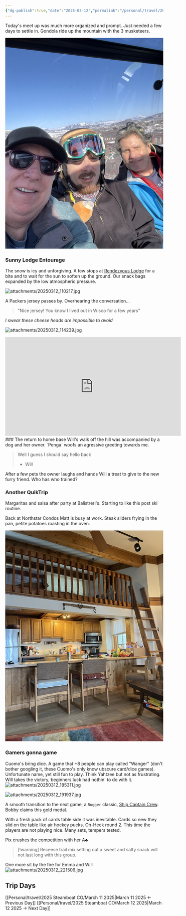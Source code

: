 ```yaml
---
{"dg-publish":true,"date":"2025-03-12","permalink":"/personal/travel/2025-steamboat-co/march-12-2025/","dgPassFrontmatter":true}
---
```


Today's meet up was much more organized and prompt. Just needed a few days to settle in. Gondola ride up the mountain with the 3 musketeers.

![attachments/IMG_6368.jpg](/img/user/attachments/IMG_6368.jpg)
### Sunny Lodge Entourage
The snow is icy and unforgiving. A few stops at [Rendezvous Lodge](https://www.steamboat.com/things-to-do/dining/rendezvous-food-court) for a bite and to wait for the sun to soften up the ground. Our snack bags expanded by the low atmospheric pressure.

![attachments/20250312_110217.jpg](/img/user/attachments/20250312_110217.jpg)

A Packers jersey passes by. Overhearing the conversation...

> "Nice jersey! You know I lived out in Wisco for a few years"

*I swear these cheese heads are impossible to avoid*

![attachments/20250312_114239.jpg](/img/user/attachments/20250312_114239.jpg)

<iframe width="560" height="315" src="https://www.youtube.com/embed/OhSLpSh2sNg?si=zv6ZBnT_rx6mVvYD" title="YouTube video player" frameborder="0" allow="accelerometer; autoplay; clipboard-write; encrypted-media; gyroscope; picture-in-picture; web-share" referrerpolicy="strict-origin-when-cross-origin" allowfullscreen></iframe>
### The return to home base
Will's walk off the hill was accompanied by a dog and her owner. `Penga` woofs an agressive greeting towards me. 

> Well I guess I should say hello back
> - Will

After a few pets the owner laughs and hands Will a treat to give to the new furry friend. Who has who trained? 

### Another QuikTrip
Margaritas and salsa after party at Balistreri's. Starting to like this post ski routine. 

Back at Northstar Condos Matt is busy at work. Steak sliders frying in the pan, petite potatoes roasting in the oven.

![attachments/IMG_6365.jpg](/img/user/attachments/IMG_6365.jpg)
### Gamers gonna game
Cuomo's bring dice. A game that +8 people can play called "Wanger" (don't bother googling it, these Cuomo's only know ubscure card/dice games). Unfortunate name, yet still fun to play. Think Yahtzee but not as frustrating. Will takes the victory, beginners luck had nothin' to do with it. 
![attachments/20250312_185311.jpg](/img/user/attachments/20250312_185311.jpg)

![attachments/20250312_191937.jpg](/img/user/attachments/20250312_191937.jpg)

A smooth transition to the next game, a `Bugger` classic, [Ship Captain Crew](https://bargames101.com/how-to-play-ship-captain-crew-dice-game/). Bobby claims this gold medal.

With a fresh pack of cards table side it was inevitable. Cards so new they slid on the table like air hockey pucks. Oh-Heck round 2. This time the players are not playing nice. Many sets, tempers tested. 

Pix crushes the competition with her A♣

> [!warning] Receese trail mix
> setting out a sweet and salty snack will not last long with this group. 

One more sit by the fire for Emma and Will
![attachments/20250312_221509.jpg](/img/user/attachments/20250312_221509.jpg)

## Trip Days
[[Personal/travel/2025 Steamboat CO/March 11 2025\|March 11 2025 <- Previous Day]]
[[Personal/travel/2025 Steamboat CO/March 12 2025\|March 12 2025 -> Next Day]]